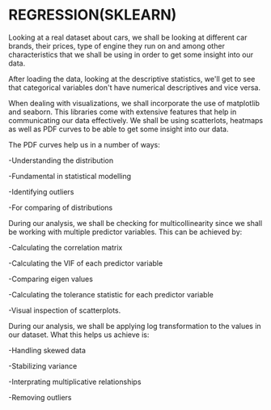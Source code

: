 # REGRESSION(SKLEARN)

Looking at a real dataset about cars, we shall be looking at different car brands, their prices, type of engine they run on and among other characteristics that we shall be using in order to get some insight into our data.

After loading the data, looking at the descriptive statistics, we'll get to see that categorical variables don't have numerical descriptives and vice versa.

When dealing with visualizations, we shall incorporate the use of matplotlib and seaborn. This libraries come with extensive features that help in communicating our data effectively. We shall be using scatterlots, heatmaps as well as PDF curves to be able to get some insight into our data.

The PDF curves help us in a number of ways:

   -Understanding the distribution
  
   -Fundamental in statistical modelling
  
   -Identifying outliers
  
   -For comparing of distributions

During our analysis, we shall be checking for multicollinearity since we shall be working with multiple predictor variables. This can be achieved by:

   -Calculating the correlation matrix

   -Calculating the VIF of each predictor variable

   -Comparing eigen values

   -Calculating the tolerance statistic for each predictor variable

   -Visual inspection of scatterplots.

During our analysis, we shall be applying log transformation to the values in our dataset. What this helps us achieve is:

  -Handling skewed data

  -Stabilizing variance

  -Interprating multiplicative relationships

  -Removing outliers
